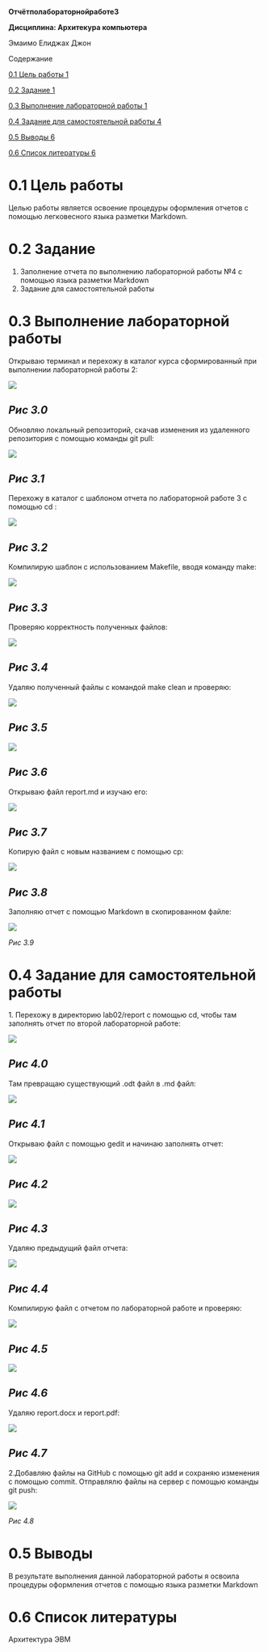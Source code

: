 ﻿**Отчётполабораторнойработе3**

**Дисциплина: Архитекура компьютера**

Эмаимо Елиджах Джон          

Содержание

[0.1 Цель работы	1](#_toc2964)

[0.2 Задание	1](#_toc2965)

[0.3 Выполнение лабораторной работы	1](#_toc2966)

[0.4 Задание для самостоятельной работы	4](#_toc2967)

[0.5 Выводы	6](#_toc2968)

[0.6 Список литературы	6](#_toc2969)


# <a name="_toc2964"></a>**0.1	Цель работы**
Целью работы является освоение процедуры оформления отчетов с помощью легковесного языка разметки Markdown.
# <a name="_toc2965"></a>**0.2	Задание**
1. Заполнение отчета по выполнению лабораторной работы №4 с помощью языка разметки Markdown
1. Задание для самостоятельной работы
# <a name="_toc2966"></a>**0.3	Выполнение лабораторной работы**
Открываю терминал и перехожу в каталог курса сформированный при выполнении лабораторной работы 2:

![](Aspose.Words.d6106423-3cfa-4dcf-9a6b-36251c0d5220.001.png)
## *Рис 3.0*
Обновляю локальный репозиторий, скачав изменения из удаленного репозитория с помощью команды git pull:

![](Aspose.Words.d6106423-3cfa-4dcf-9a6b-36251c0d5220.002.png)
## *Рис 3.1*
Перехожу в каталог с шаблоном отчета по лабораторной работе 3 с помощью cd :

![](Aspose.Words.d6106423-3cfa-4dcf-9a6b-36251c0d5220.003.png)
## *Рис 3.2*
Компилирую шаблон с использованием Makefile, вводя команду make:

![](Aspose.Words.d6106423-3cfa-4dcf-9a6b-36251c0d5220.004.png)
## *Рис 3.3*
Проверяю корректность полученных файлов:

![](Aspose.Words.d6106423-3cfa-4dcf-9a6b-36251c0d5220.005.png)
## *Рис 3.4*
Удаляю полученный файлы с командой make clean и проверяю:

![](Aspose.Words.d6106423-3cfa-4dcf-9a6b-36251c0d5220.006.png)
## *Рис 3.5*
![](Aspose.Words.d6106423-3cfa-4dcf-9a6b-36251c0d5220.007.png)
## *Рис 3.6*
Открываю файл report.md и изучаю его:

![](Aspose.Words.d6106423-3cfa-4dcf-9a6b-36251c0d5220.008.png)
## *Рис 3.7*
Копирую файл с новым названием с помощью cp:

![](Aspose.Words.d6106423-3cfa-4dcf-9a6b-36251c0d5220.009.png)
## *Рис 3.8*
Заполняю отчет с помощью Markdown в скопированном файле:

![](Aspose.Words.d6106423-3cfa-4dcf-9a6b-36251c0d5220.010.png)

*Рис 3.9*
# <a name="_toc2967"></a>**0.4	Задание для самостоятельной работы**
1\.	Перехожу в директорию lab02/report с помощью cd, чтобы там заполнять отчет по второй лабораторной работе:

![](Aspose.Words.d6106423-3cfa-4dcf-9a6b-36251c0d5220.011.jpeg)
## *Рис 4.0*
Там превращаю существующий .odt файл в .md файл:

![](Aspose.Words.d6106423-3cfa-4dcf-9a6b-36251c0d5220.012.png)
## *Рис 4.1*
Открываю файл с помощью gedit и начинаю заполнять отчет:

![](Aspose.Words.d6106423-3cfa-4dcf-9a6b-36251c0d5220.013.png)
## *Рис 4.2*
![](Aspose.Words.d6106423-3cfa-4dcf-9a6b-36251c0d5220.014.png)
## *Рис 4.3*
Удаляю предыдущий файл отчета:

![](Aspose.Words.d6106423-3cfa-4dcf-9a6b-36251c0d5220.015.png)
## *Рис 4.4*
Компилирую файл с отчетом по лабораторной работе и проверяю:

![](Aspose.Words.d6106423-3cfa-4dcf-9a6b-36251c0d5220.016.png)
## *Рис 4.5*
![](Aspose.Words.d6106423-3cfa-4dcf-9a6b-36251c0d5220.017.png)
## *Рис 4.6*
Удаляю report.docx и report.pdf:

![](Aspose.Words.d6106423-3cfa-4dcf-9a6b-36251c0d5220.018.png)
## *Рис 4.7*
2\.Добавляю файлы на GitHub с помощью git add и сохраняю изменения с помощью commit. Отправлялю файлы на сервер с помощью команды git push:

![](Aspose.Words.d6106423-3cfa-4dcf-9a6b-36251c0d5220.019.png)

*Рис 4.8*
# <a name="_toc2968"></a>**0.5	Выводы**
В результате выполнения данной лабораторной работы я освоила процедуры оформления отчетов с помощью языка разметки Markdown
# <a name="_toc2969"></a>**0.6	Список литературы**
Архитектура ЭВМ
